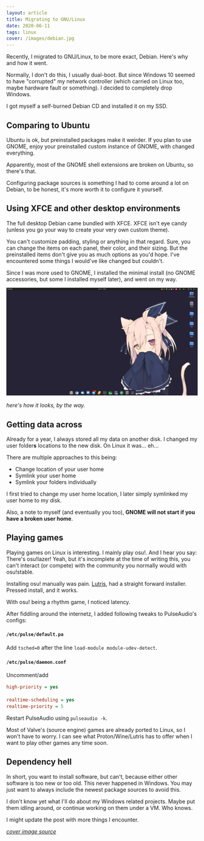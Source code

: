 ```yaml
---
layout: article
title: Migrating to GNU/Linux
date: 2020-06-11
tags: linux
cover: /images/debian.jpg
---
```


Recently, I migrated to GNU/Linux, to be more exact, Debian.
Here's why and how it went.

Normally, I don't do this, I usually dual-boot. But since Windows 10 seemed to have "corrupted" my network controller (which carried on Linux too, maybe hardware fault or something). I decided to completely drop Windows.

I got myself a self-burned Debian CD and installed it on my SSD.

## Comparing to Ubuntu
Ubuntu is ok, but preinstalled packages make it weirder. If you plan to use GNOME, enjoy your preinstalled custom instance of GNOME, with changed everything.

Apparently, most of the GNOME shell extensions are broken on Ubuntu, so there's that.

Configuring package sources is something I had to come around a lot on Debian, to be honest, it's more worth it to configure it yourself.

## Using XFCE and other desktop environments
The full desktop Debian came bundled with XFCE. XFCE isn't eye candy (unless you go your way to create your very own custom theme).

You can't customize padding, styling or anything in that regard. Sure, you can change the items on each panel, their color, and their sizing. But the preinstalled items don't give you as much options as you'd hope. I've encountered some things I would've like changed but couldn't.

Since I was more used to GNOME, I installed the minimal install (no GNOME accessories, but some I installed myself later), and went on my way.

![Screenshot of my GNOME desktop](/images/gnome-desktop.webp)

*here's how it looks, by the way.*

## Getting data across

Already for a year, I always stored all my data on another disk. I changed my user folder**s** locations to the new disk. On Linux it was... eh...

There are multiple approaches to this being:

- Change location of your user home
- Symlink your user home
- Symlink your folders individually

I first tried to change my user home location, I later simply symlinked my user home to my disk.

Also, a note to myself (and eventually you too), **GNOME will not start if you have a broken user home**.

## Playing games

Playing games on Linux is interesting. I mainly play osu!.
And I hear you say: There's osu!lazer! Yeah, but it's incomplete at the time of writing this, you can't interact (or compete) with the community you normally would with osu!stable.

Installing osu! manually was pain. [Lutris](https://lutris.net/), had a straight forward installer. Pressed install, and it works.

With osu! being a rhythm game, I noticed latency.

After fiddling around the internetz, I added following tweaks to PulseAudio's configs:

#### `/etc/pulse/default.pa`
Add `tsched=0` after the line `load-module module-udev-detect`.

#### `/etc/pulse/daemon.conf`
Uncomment/add
```ini
high-priority = yes

realtime-scheduling = yes
realtime-priority = 5
```

Restart PulseAudio using `pulseaudio -k`.

Most of Valve's (source engine) games are already ported to Linux, so I won't have to worry. I can see what Proton/Wine/Lutris has to offer when I want to play other games any time soon.

## Dependency hell

In short, you want to install software, but can't, because either other software is too new or too old. This never happened in Windows. You may just want to always include the newest package sources to avoid this.



I don't know yet what I'll do about my Windows related projects. Maybe put them idling around, or continue working on them under a VM. Who knows.

I might update the post with more things I encounter.

*[cover image source](http://www.jkhp.it/OS-tan/credits.htm)*

